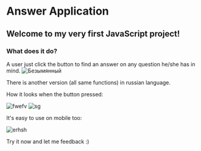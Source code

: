 # Answer Application

## Welcome to my very first JavaScript project!

### What does it do?
A user just click the button to find an answer on any question he/she has in mind.
![Безымянный](https://user-images.githubusercontent.com/114977713/201522481-a07c16a6-46ca-48cd-aff3-f412e519d4ce.jpg)

There is another version (all same functions) in russian language.

How it looks when the button pressed:

![fwefv](https://user-images.githubusercontent.com/114977713/201522593-4e47eb1e-b33d-4043-be4c-89582a910294.jpg)
![sg](https://user-images.githubusercontent.com/114977713/201522614-707b62d1-5d86-4e2e-8193-b50e14c1e925.jpg)

It's easy to use on mobile too:

![erhsh](https://user-images.githubusercontent.com/114977713/201522638-102f24d3-ec86-4ad3-83f1-f012e0d7a0a3.jpg)


Try it now and let me feedback :)
